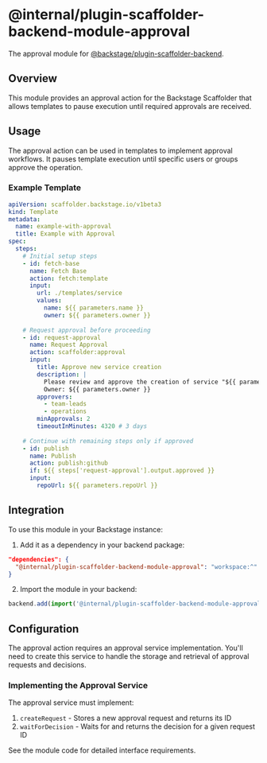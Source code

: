 # @internal/plugin-scaffolder-backend-module-approval

The approval module for [@backstage/plugin-scaffolder-backend](https://www.npmjs.com/package/@backstage/plugin-scaffolder-backend).

## Overview

This module provides an approval action for the Backstage Scaffolder that allows templates to pause execution until required approvals are received.

## Usage

The approval action can be used in templates to implement approval workflows. It pauses template execution until specific users or groups approve the operation.

### Example Template

```yaml
apiVersion: scaffolder.backstage.io/v1beta3
kind: Template
metadata:
  name: example-with-approval
  title: Example with Approval
spec:
  steps:
    # Initial setup steps
    - id: fetch-base
      name: Fetch Base
      action: fetch:template
      input:
        url: ./templates/service
        values:
          name: ${{ parameters.name }}
          owner: ${{ parameters.owner }}
          
    # Request approval before proceeding
    - id: request-approval
      name: Request Approval
      action: scaffolder:approval
      input:
        title: Approve new service creation
        description: |
          Please review and approve the creation of service "${{ parameters.name }}"
          Owner: ${{ parameters.owner }}
        approvers:
          - team-leads
          - operations
        minApprovals: 2
        timeoutInMinutes: 4320 # 3 days
        
    # Continue with remaining steps only if approved
    - id: publish
      name: Publish
      action: publish:github
      if: ${{ steps['request-approval'].output.approved }}
      input:
        repoUrl: ${{ parameters.repoUrl }}
```

## Integration

To use this module in your Backstage instance:

1. Add it as a dependency in your backend package:
```json
"dependencies": {
  "@internal/plugin-scaffolder-backend-module-approval": "workspace:^"
}
```

2. Import the module in your backend:
```typescript
backend.add(import('@internal/plugin-scaffolder-backend-module-approval'));
```

## Configuration

The approval action requires an approval service implementation. You'll need to create this service to handle the storage and retrieval of approval requests and decisions.

### Implementing the Approval Service

The approval service must implement:

1. `createRequest` - Stores a new approval request and returns its ID
2. `waitForDecision` - Waits for and returns the decision for a given request ID

See the module code for detailed interface requirements.
